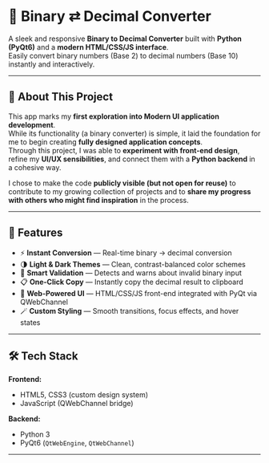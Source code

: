 # 🧮 Binary ⇄ Decimal Converter

A sleek and responsive **Binary to Decimal Converter** built with **Python (PyQt6)** and a **modern HTML/CSS/JS interface**.  
Easily convert binary numbers (Base 2) to decimal numbers (Base 10) instantly and interactively.

---

## 💭 About This Project

This app marks my **first exploration into Modern UI application development**.  
While its functionality (a binary converter) is simple, it laid the foundation for me to begin creating **fully designed application concepts**.  
Through this project, I was able to **experiment with front-end design**, refine my **UI/UX sensibilities**, and connect them with a **Python backend** in a cohesive way.

I chose to make the code **publicly visible (but not open for reuse)** to contribute to my growing collection of projects and to **share my progress with others who might find inspiration** in the process.

---

## 🚀 Features

- ⚡ **Instant Conversion** — Real-time binary → decimal conversion  
- 🌗 **Light & Dark Themes** — Clean, contrast-balanced color schemes  
- 🧠 **Smart Validation** — Detects and warns about invalid binary input  
- 📋 **One-Click Copy** — Instantly copy the decimal result to clipboard  
- 🧩 **Web-Powered UI** — HTML/CSS/JS front-end integrated with PyQt via QWebChannel  
- 🪄 **Custom Styling** — Smooth transitions, focus effects, and hover states  

---

## 🛠️ Tech Stack

**Frontend:**
- HTML5, CSS3 (custom design system)
- JavaScript (QWebChannel bridge)

**Backend:**
- Python 3
- PyQt6 (`QtWebEngine`, `QtWebChannel`)

---

